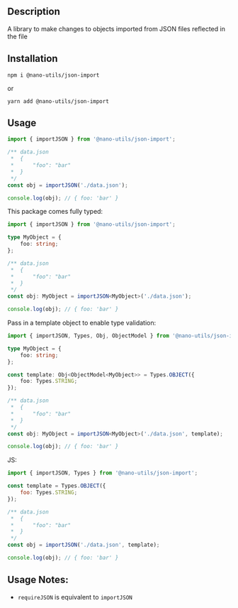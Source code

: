## Description

A library to make changes to objects imported from JSON files reflected in the file

## Installation

```
npm i @nano-utils/json-import
```

or

```
yarn add @nano-utils/json-import
```

## Usage

```js
import { importJSON } from '@nano-utils/json-import';

/** data.json
 * 	{
 * 		"foo": "bar"
 * 	}
 */
const obj = importJSON('./data.json');

console.log(obj); // { foo: 'bar' }
```

This package comes fully typed:

```ts
import { importJSON } from '@nano-utils/json-import';

type MyObject = {
	foo: string;
};

/** data.json
 * 	{
 * 		"foo": "bar"
 * 	}
 */
const obj: MyObject = importJSON<MyObject>('./data.json');

console.log(obj); // { foo: 'bar' }
```

Pass in a template object to enable type validation:

```ts
import { importJSON, Types, Obj, ObjectModel } from '@nano-utils/json-import';

type MyObject = {
	foo: string;
};

const template: Obj<ObjectModel<MyObject>> = Types.OBJECT({
	foo: Types.STRING;
});

/** data.json
 * 	{
 * 		"foo": "bar"
 * 	}
 */
const obj: MyObject = importJSON<MyObject>('./data.json', template);

console.log(obj); // { foo: 'bar' }
```

JS:

```js
import { importJSON, Types } from '@nano-utils/json-import';

const template = Types.OBJECT({
	foo: Types.STRING;
});

/** data.json
 * 	{
 * 		"foo": "bar"
 * 	}
 */
const obj = importJSON('./data.json', template);

console.log(obj); // { foo: 'bar' }
```

## Usage Notes:

-   `requireJSON` is equivalent to `importJSON`
